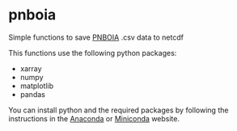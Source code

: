 # pnboia
Simple functions to save [PNBOIA](http://www.goosbrasil.org/pnboia/dados/) .csv data to netcdf


This functions use the following python packages:
- xarray
- numpy
- matplotlib
- pandas

You can install python and the required packages by following the instructions in the [Anaconda](https://docs.anaconda.com/anaconda/install/) or [Miniconda](https://docs.conda.io/en/latest/miniconda.html) website.
